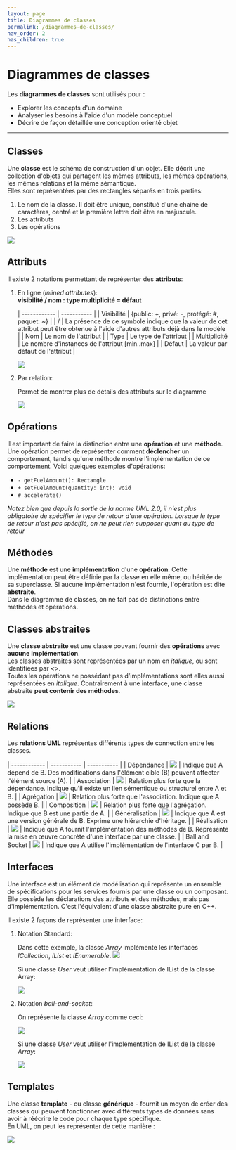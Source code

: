 ```yaml
---
layout: page
title: Diagrammes de classes
permalink: /diagrammes-de-classes/
nav_order: 2
has_children: true
---
```



# Diagrammes de classes

Les **diagrammes de classes** sont utilisés pour :
-   Explorer les concepts d'un domaine
-   Analyser les besoins à l'aide d'un modèle conceptuel 
-   Décrire de façon détaillée une conception orienté objet

---

## Classes
Une **classe** est le schéma de construction d'un objet. Elle décrit une collection d'objets qui
partagent les mêmes attributs, les mêmes opérations, les mêmes relations et la même sémantique.  
Elles sont représentées par des rectangles séparés en trois parties:  

1. Le nom de la classe. Il doit être unique, constitué d'une chaine de caractères, centré et la première lettre doit être en majuscule.
2. Les attributs
3. Les opérations

![](/out/plant_uml/classexample/classexample.svg)


## Attributs
Il existe 2 notations permettant de représenter des **attributs**:  

1. En ligne (*inlined attributes*):  
    **visibilité / nom : type multiplicité = défaut**

    | ------------ | ----------- |
    | Visibilité   | {public: +, privé: -, protégé: #, paquet: ~} |
    | /            | La présence de ce symbole indique que la valeur de cet attribut peut être obtenue à l'aide d'autres attributs déjà dans le modèle                           |
    | Nom          | Le nom de l'attribut                          |
    | Type         | Le type de l'attribut                         |
    | Multiplicité | Le nombre d'instances de l'attribut [min..max]            |
    | Défaut       | La valeur par défaut de l'attribut            |

    ![](/out/plant_uml/attributesInlineExample/attributesInlineExample.svg)

2. Par relation:

    Permet de montrer plus de détails des attributs sur le diagramme  
    
    ![](/out/plant_uml/attributeRelationExample/attributeRelationExample.svg)  

## Opérations
Il est important de faire la distinction entre une **opération** et une **méthode**. Une opération permet de représenter comment **déclencher** un comportement, tandis qu'une méthode montre l'implémentation de ce comportement. Voici quelques exemples d'opérations:
- `- getFuelAmount(): Rectangle`
- `+ setFuelAmount(quantity: int): void`
- `# accelerate()`

*Notez bien que depuis la sortie de la norme UML 2.0, il n'est plus obligatoire de spécifier le type de retour d'une opération. Lorsque le type de retour n'est pas spécifié, on ne peut rien supposer quant au type de retour*



## Méthodes
Une **méthode** est une **implémentation** d'une **opération**. Cette implémentation peut être définie par la classe en elle même, ou héritée de sa superclasse. Si aucune implémentation n'est fournie, l'opération est dite **abstraite**.  
Dans le diagramme de classes, on ne fait pas de distinctions entre méthodes et opérations.

## Classes abstraites
Une **classe abstraite** est une classe pouvant fournir des **opérations** avec **aucune implémentation**.  
Les classes abstraites sont représentées par un nom en *italique*, ou sont identifiées par *<<abstract>>*.  
Toutes les opérations ne possédant pas d'implémentations sont elles aussi représentées en *italique*. Contrairement à une interface, une classe abstraite **peut contenir des méthodes**.   

  ![](/out/plant_uml/abstractClassExample/abstractClassExample.svg)  

## Relations

Les **relations UML** représentes différents types de connection entre les classes.  

| ------------ | ----------- | ----------- |
| Dépendance     | ![](/out/plant_uml/dependencyRelationshipExample/dependencyRelationshipExample.svg)         | Indique que A dépend de B. Des modifications dans l'élément cible (B) peuvent affecter l'élément source (A). |
| Association    | ![](/out/plant_uml/associationRelationshipExample/associationRelationshipExample.svg)       | Relation plus forte que la dépendance. Indique qu'il existe un lien sémentique ou structurel entre A et B.  |
| Agrégation    | ![](/out/plant_uml/aggregationRelationshipExample/aggregationRelationshipExample.svg)       | Relation plus forte que l'association. Indique que A possède B. |
| Composition    | ![](/out/plant_uml/compositionRelationshipExample/compositionRelationshipExample.svg)       | Relation plus forte que l'agrégation. Indique que B est une partie de A. |
| Généralisation | ![](/out/plant_uml/generalizationRelationshipExample/generalizationRelationshipExample.svg) | Indique que A est une version générale de B. Exprime une hiérarchie d'héritage. |
| Réalisation | ![](/out/plant_uml/realizationRelationshipExample/realizationRelationshipExample.svg) | Indique que A fournit l'implémentation des méthodes de B. Représente la mise en œuvre concrète d'une interface par une classe.  |
| Ball and Socket | ![](/out/plant_uml/BallAndSocketRelationExample/BallAndSocketRelationExample.svg) | Indique que A utilise l'implémentation de l'interface C par B.  |



## Interfaces

Une interface est un élément de modélisation qui représente un ensemble de spécifications pour les services fournis par une classe ou un composant. Elle possède les déclarations des attributs et des méthodes, mais pas d'implémentation. C'est l'équivalent d'une classe abstraite pure en C++.

Il existe 2 façons de représenter une interface:  

1. Notation Standard:

    Dans cette exemple, la classe *Array* implémente les interfaces *ICollection*, *IList* et *IEnumerable*.
    ![](/out/plant_uml/interfaceStandardNotationExample/interfaceStandardNotationExample.svg)  

    Si une classe *User* veut utiliser l’implémentation de IList de la classe Array:  

    ![](/out/plant_uml/interfaceStandardNotationExample2/interfaceStandardNotationExample2.svg)  

2. Notation *ball-and-socket*:

    On représente la classe *Array* comme ceci:  

    ![](/out/plant_uml/interfaceBallAndSocketNotationExample/interfaceBallAndSocketNotationExample.svg)

    Si une classe *User* veut utiliser l'implémentation de IList de la classe *Array*:  

    ![](/out/plant_uml/interfaceBallAndSocketNotationExample2/interfaceBallAndSocketNotationExample2.svg)

## Templates
Une classe **template** - ou classe **générique** - fournit un moyen de créer des classes qui peuvent fonctionner avec différents types de données sans avoir à réécrire le code pour chaque type spécifique.  
En UML, on peut les représenter de cette manière :  

 ![](/out/plant_uml/templateExample/templateExample.svg)
